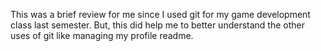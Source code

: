 This was a brief review for me since I used git for my game development class last semester.
But, this did help me to better understand the other uses of git like managing my profile readme.
